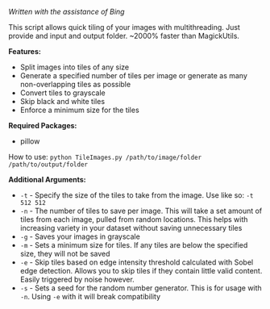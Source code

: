 *Written with the assistance of Bing*

This script allows quick tiling of your images with multithreading. Just provide and input and output folder. ~2000% faster than MagickUtils.

**Features:**

* Split images into tiles of any size
* Generate a specified number of tiles per image or generate as many non-overlapping tiles as possible
* Convert tiles to grayscale
* Skip black and white tiles
* Enforce a minimum size for the tiles

**Required Packages:**

* pillow

How to use: `python TileImages.py /path/to/image/folder /path/to/output/folder`

**Additional Arguments:**
* `-t` -  Specify the size of the tiles to take from the image. Use like so: `-t 512 512`
* `-n` - The number of tiles to save per image. This will take a set amount of tiles from each image, pulled from random locations. This helps with increasing variety in your dataset without saving unnecessary tiles
* `-g` - Saves your images in grayscale
* `-m` - Sets a minimum size for tiles. If any tiles are below the specified size, they will not be saved
* `-e` - Skip tiles based on edge intensity threshold calculated with Sobel edge detection. Allows you to skip tiles if they contain little valid content. Easily triggered by noise however.
* `-s` - Sets a seed for the random number generator. This is for usage with `-n`. Using `-e` with it will break compatibility
